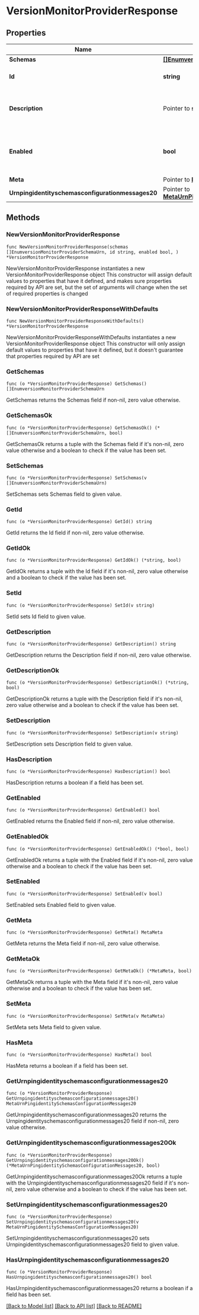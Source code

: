 # VersionMonitorProviderResponse

## Properties

Name | Type | Description | Notes
------------ | ------------- | ------------- | -------------
**Schemas** | [**[]EnumversionMonitorProviderSchemaUrn**](EnumversionMonitorProviderSchemaUrn.md) |  | 
**Id** | **string** | Name of the Monitor Provider | 
**Description** | Pointer to **string** | A description for this Monitor Provider | [optional] 
**Enabled** | **bool** | Indicates whether the Monitor Provider is enabled for use. | 
**Meta** | Pointer to [**MetaMeta**](MetaMeta.md) |  | [optional] 
**Urnpingidentityschemasconfigurationmessages20** | Pointer to [**MetaUrnPingidentitySchemasConfigurationMessages20**](MetaUrnPingidentitySchemasConfigurationMessages20.md) |  | [optional] 

## Methods

### NewVersionMonitorProviderResponse

`func NewVersionMonitorProviderResponse(schemas []EnumversionMonitorProviderSchemaUrn, id string, enabled bool, ) *VersionMonitorProviderResponse`

NewVersionMonitorProviderResponse instantiates a new VersionMonitorProviderResponse object
This constructor will assign default values to properties that have it defined,
and makes sure properties required by API are set, but the set of arguments
will change when the set of required properties is changed

### NewVersionMonitorProviderResponseWithDefaults

`func NewVersionMonitorProviderResponseWithDefaults() *VersionMonitorProviderResponse`

NewVersionMonitorProviderResponseWithDefaults instantiates a new VersionMonitorProviderResponse object
This constructor will only assign default values to properties that have it defined,
but it doesn't guarantee that properties required by API are set

### GetSchemas

`func (o *VersionMonitorProviderResponse) GetSchemas() []EnumversionMonitorProviderSchemaUrn`

GetSchemas returns the Schemas field if non-nil, zero value otherwise.

### GetSchemasOk

`func (o *VersionMonitorProviderResponse) GetSchemasOk() (*[]EnumversionMonitorProviderSchemaUrn, bool)`

GetSchemasOk returns a tuple with the Schemas field if it's non-nil, zero value otherwise
and a boolean to check if the value has been set.

### SetSchemas

`func (o *VersionMonitorProviderResponse) SetSchemas(v []EnumversionMonitorProviderSchemaUrn)`

SetSchemas sets Schemas field to given value.


### GetId

`func (o *VersionMonitorProviderResponse) GetId() string`

GetId returns the Id field if non-nil, zero value otherwise.

### GetIdOk

`func (o *VersionMonitorProviderResponse) GetIdOk() (*string, bool)`

GetIdOk returns a tuple with the Id field if it's non-nil, zero value otherwise
and a boolean to check if the value has been set.

### SetId

`func (o *VersionMonitorProviderResponse) SetId(v string)`

SetId sets Id field to given value.


### GetDescription

`func (o *VersionMonitorProviderResponse) GetDescription() string`

GetDescription returns the Description field if non-nil, zero value otherwise.

### GetDescriptionOk

`func (o *VersionMonitorProviderResponse) GetDescriptionOk() (*string, bool)`

GetDescriptionOk returns a tuple with the Description field if it's non-nil, zero value otherwise
and a boolean to check if the value has been set.

### SetDescription

`func (o *VersionMonitorProviderResponse) SetDescription(v string)`

SetDescription sets Description field to given value.

### HasDescription

`func (o *VersionMonitorProviderResponse) HasDescription() bool`

HasDescription returns a boolean if a field has been set.

### GetEnabled

`func (o *VersionMonitorProviderResponse) GetEnabled() bool`

GetEnabled returns the Enabled field if non-nil, zero value otherwise.

### GetEnabledOk

`func (o *VersionMonitorProviderResponse) GetEnabledOk() (*bool, bool)`

GetEnabledOk returns a tuple with the Enabled field if it's non-nil, zero value otherwise
and a boolean to check if the value has been set.

### SetEnabled

`func (o *VersionMonitorProviderResponse) SetEnabled(v bool)`

SetEnabled sets Enabled field to given value.


### GetMeta

`func (o *VersionMonitorProviderResponse) GetMeta() MetaMeta`

GetMeta returns the Meta field if non-nil, zero value otherwise.

### GetMetaOk

`func (o *VersionMonitorProviderResponse) GetMetaOk() (*MetaMeta, bool)`

GetMetaOk returns a tuple with the Meta field if it's non-nil, zero value otherwise
and a boolean to check if the value has been set.

### SetMeta

`func (o *VersionMonitorProviderResponse) SetMeta(v MetaMeta)`

SetMeta sets Meta field to given value.

### HasMeta

`func (o *VersionMonitorProviderResponse) HasMeta() bool`

HasMeta returns a boolean if a field has been set.

### GetUrnpingidentityschemasconfigurationmessages20

`func (o *VersionMonitorProviderResponse) GetUrnpingidentityschemasconfigurationmessages20() MetaUrnPingidentitySchemasConfigurationMessages20`

GetUrnpingidentityschemasconfigurationmessages20 returns the Urnpingidentityschemasconfigurationmessages20 field if non-nil, zero value otherwise.

### GetUrnpingidentityschemasconfigurationmessages20Ok

`func (o *VersionMonitorProviderResponse) GetUrnpingidentityschemasconfigurationmessages20Ok() (*MetaUrnPingidentitySchemasConfigurationMessages20, bool)`

GetUrnpingidentityschemasconfigurationmessages20Ok returns a tuple with the Urnpingidentityschemasconfigurationmessages20 field if it's non-nil, zero value otherwise
and a boolean to check if the value has been set.

### SetUrnpingidentityschemasconfigurationmessages20

`func (o *VersionMonitorProviderResponse) SetUrnpingidentityschemasconfigurationmessages20(v MetaUrnPingidentitySchemasConfigurationMessages20)`

SetUrnpingidentityschemasconfigurationmessages20 sets Urnpingidentityschemasconfigurationmessages20 field to given value.

### HasUrnpingidentityschemasconfigurationmessages20

`func (o *VersionMonitorProviderResponse) HasUrnpingidentityschemasconfigurationmessages20() bool`

HasUrnpingidentityschemasconfigurationmessages20 returns a boolean if a field has been set.


[[Back to Model list]](../README.md#documentation-for-models) [[Back to API list]](../README.md#documentation-for-api-endpoints) [[Back to README]](../README.md)


